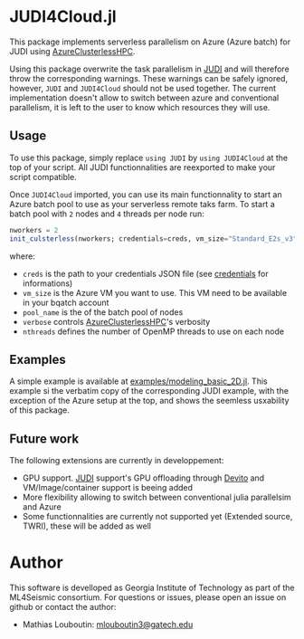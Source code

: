 # JUDI4Cloud.jl

This package implements serverless parallelism on Azure (Azure batch) for JUDI using [AzureClusterlessHPC](https://github.com/microsoft/AzureClusterlessHPC.jl). 

Using this package overwrite the task parallelism in [JUDI](https://github.com/slimgroup/JUDI.jl) and will therefore throw the corresponding warnings. These warnings can be safely ignored, however, `JUDI` and `JUDI4Cloud` should not be used together. The current implementation doesn't allow to switch between azure and conventional parallelism, it is left to the user to know which resources they will use.

## Usage

To use this package, simply replace `using JUDI` by `using JUDI4Cloud` at the top of your script. All JUDI functionnalities are reexported to make your script compatible.

Once `JUDI4Cloud` imported, you can use its main functionnality to start an Azure batch pool to use as your serverless remote taks farm. To start a batch pool with `2` nodes and `4` threads per node run:

```julia
nworkers = 2
init_culsterless(nworkers; credentials=creds, vm_size="Standard_E2s_v3", pool_name="PoolTest", verbose=1, nthreads=4)
```

where:
- `creds` is the path to your credentials JSON file (see [credentials](https://microsoft.github.io/AzureClusterlessHPC.jl/credentials/) for informations)
- `vm_size` is the Azure VM you want to use. This VM need to be available in your bqatch account
- `pool_name`  is the of the batch pool of nodes
- `verbose` controls [AzureClusterlessHPC](https://github.com/microsoft/AzureClusterlessHPC.jl)'s verbosity
- `nthreads` defines the number of OpenMP threads to use on each node

## Examples

A simple example is available at [examples/modeling_basic_2D.jl](https://github.gatech.edu/mlouboutin3/JUDI4Cloud.jl/blob/master/examples/modeling_basic_2D.jl). This example si the verbatim copy of the corresponding JUDI example, with the exception of the Azure setup at the top, and shows the seemless usxability of this package.

## Future work

The following extensions are currently in developpement:

- GPU support. [JUDI](https://github.com/slimgroup/JUDI.jl) support's GPU offloading through [Devito](https://github.com/devitocodes/devito) and VM/Image/container support is beeing added
- More flexibility allowing to switch between conventional julia parallelsim and Azure
- Some functionnalities are currently not supported yet (Extended source, TWRI), these will be added as well


# Author

This software is develloped as Georgia Institute of Technology as part of the ML4Seismic consortium. For questions or issues, please open an issue on github or contact the author:

- Mathias Louboutin: mlouboutin3@gatech.edu
